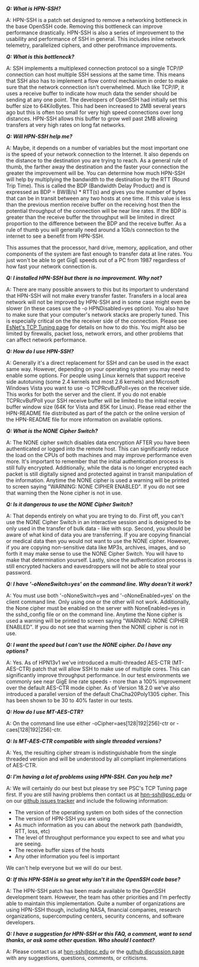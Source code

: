 ***Q: What is HPN-SSH?***

A: HPN-SSH is a patch set designed to remove a networking bottleneck in the base OpenSSH code. Removing this bottleneck can improve performance drastically. HPN-SSH is also a series of improvement to the usability and performance of SSH in general. This includes inline network telemetry, parallelized ciphers, and other perofrmance improvements. 

***Q: What is this bottleneck?***

A: SSH implements a multiplexed connection protocol so a single TCP/IP connection can host multiple SSH sessions at the same time. This means that SSH also has to implement a flow control mechanism in order to make sure that the network connection isn't overwhelmed. Much like TCP/IP, it uses a receive buffer to indicate how much data the sender should be sending at any one point. The developers of OpenSSH had initially set this buffer size to 64KiloBytes. This had been increased to 2MB several years ago but this is often too small for very high speed connections over long distances. HPN-SSH allows this buffer to grow well past 2MB allowing transfers at very high rates on long fat networks.

***Q: Will HPN-SSH help me?*** 

A: Maybe, it depends on a number of variables but the most important one is the speed of your network connection to the Internet. It also depends on the distance to the destination you are trying to reach. As a general rule of thumb, the farther away the destination and the faster your connection the greater the improvement will be. You can determine how much HPN-SSH will help by multiplying the bandwidth to the destination by the RTT (Round Trip Time). This is called the BDP (Bandwidth Delay Product) and is expressed as BDP = BW(B/s) * RTT(s) and gives you the number of bytes that can be in transit between any two hosts at one time. If this value is less than the previous mention receive buffer on the receiving host then the potential throughput of the connection will be near line rates. If the BDP is greater than the receive buffer the throughput will be limited in direct proportion to the difference between the BDP and the receive buffer. As a rule of thumb you will generally need around a 1Gb/s connection to the internet to see a benefit from HPN-SSH. 

This assumes that the processor, hard drive, memory, application, and other components of the system are fast enough to transfer data at line rates. You just won't be able to get GigE speeds out of a PC from 1987 regardless of how fast your network connection is.

***Q: I installed HPN-SSH but there is no improvement. Why not?***

A: There are many possible answers to this but its important to understand that HPN-SSH will not make every transfer faster. Transfers in a local area network will not be improved by HPN-SSH and in some case might even be slower (in these cases use the -o HPNDisabled=yes option). You also have to make sure that your computer's network stacks are properly tuned. This is especially critical on the the receiver side of the connection. Please see [EsNet's TCP Tuning page](https://fasterdata.es.net/host-tuning/) for details on how to do this. You might also be limited by firewalls, packet loss, network errors, and other problems that can affect network performance.

***Q: How do I use HPN-SSH?***

A: Generally it's a direct replacement for SSH and can be used in the exact same way. However, depending on your operating system you may need to enable some options. For people using Linux kernels that support receive side autotuning (some 2.4 kernels and most 2.6 kernels) and Microsoft Windows Vista you want to use -o TCPRcvBufPoll=yes on the receiver side. This works for both the server and the client. If you do not enable TCPRcvBufPoll your SSH receive buffer will be limited to the initial receive buffer window size (64K for Vista and 85K for Linux). Please read either the HPN-README file distributed as part of the patch or the online version of the HPN-README file for more information on available options.

***Q: What is the NONE Cipher Switch?***

A: The NONE cipher switch disables data encryption AFTER you have been authenticated or logged into the remote host. This can significantly reduce the load on the CPUs of both machines and may improve performance even more. It's important to remember that the initial authentication process is still fully encrypted. Additionally, while the data is no longer encrypted each packet is still digitally signed and protected against in transit manipulation of the information. Anytime the NONE cipher is used a warning will be printed to screen saying "WARNING: NONE CIPHER ENABLED". If you do not see that warning then the None cipher is not in use.

***Q: Is it dangerous to use the NONE Cipher Switch?***

A: That depends entirely on what you are trying to do. First off, you can't use the NONE Cipher Switch in an interactive session and is designed to be only used in the transfer of bulk data - like with scp. Second, you should be aware of what kind of data you are transferring. If you are copying financial or medical data then you would not want to use the NONE cipher. However, if you are copying non-sensitive data like MP3s, archives, images, and so forth it may make sense to use the NONE Cipher Switch. You will have to make that determination yourself. Lastly, since the authentication process is still encrypted hackers and eavesdroppers will not be able to steal your password.

***Q: I have '-oNoneSwitch=yes' on the command line. Why doesn't it work?***

A: You must use both '-oNoneSwitch=yes and '-oNoneEnabled=yes' on the client command line. Only using one or the other will not work. Additionally, the None cipher must be enabled on the server with NoneEnabled=yes in the sshd_config file or on the command line. Anytime the None cipher is used a warning will be printed to screen saying "WARNING: NONE CIPHER ENABLED". If you do not see that warning then the NONE cipher is not in use.

***Q: I want the speed but I can't use the NONE cipher. Do I have any options?***

A: Yes. As of HPN13v1 we've introduced a multi-threaded AES-CTR (MT-AES-CTR) patch that will allow SSH to make use of multiple cores. This can significantly improve throughput performance. In our test environments we commonly see near GigE line rate speeds - more than a 100% improvement over the default AES-CTR mode cipher. As of Version 18.2.0 we've also introduced a parallel version of the default ChaCha20Poly1305 cipher. This has been shown to be 30 to 40% faster in our tests. 

***Q: How do I use MT-AES-CTR?***

A: On the command line use either -oCipher=aes[128|192|256]-ctr or -caes[128|192|256]-ctr.

***Q: Is MT-AES-CTR compatible with single threaded versions?***

A: Yes, the resulting cipher stream is indistinguishable from the single threaded version and will be understood by all compliant implementations of AES-CTR.

***Q: I'm having a lot of problems using HPN-SSH. Can you help me?***

A: We will certainly do our best but please try see PSC's TCP Tuning page first. If you are still having problems then contact us at hpn-ssh@psc.edu or on our [github issues tracker](https://github.com/rapier1/hpn-ssh/issues) and include the following information:

- The version of the operating system on both sides of the connection
- The version of HPN-SSH you are using
- As much information as you can about the network path (bandwidth, RTT, loss, etc)
- The level of throughput performance you expect to see and what you are seeing.
- The receive buffer sizes of the hosts
- Any other information you feel is important

We can't help everyone but we will do our best.

***Q: If this HPN-SSH is so great why isn't it in the OpenSSH code base?***

A: The HPN-SSH patch has been made available to the OpenSSH development team. However, the team has other priorities and I'm perfectly able to maintain this implementation. Quite a number of organizations are using HPN-SSH though, including NASA, financial companies, research organizations, supercomputing centers, security concerns, and software developers.

***Q: I have a suggestion for HPN-SSH or this FAQ, a comment, want to send thanks, or ask some other question. Who should I contact?***

A: Please contact us at hpn-ssh@psc.edu or the [guthub discussion page](https://github.com/rapier1/hpn-ssh/discussion) with any suggestions, questions, comments, or criticisms. 